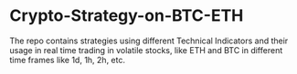 # Crypto-Strategy-on-BTC-ETH

The repo contains strategies using different Technical Indicators and their usage in real time trading in volatile stocks, like ETH and BTC in different time frames like 1d, 1h, 2h, etc.
